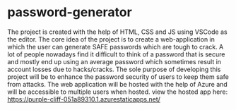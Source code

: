 # password-generator
The project is created with the help of HTML, CSS and JS using VSCode as the editor. The core idea of the project is to create a web-application in which the user can generate SAFE passwords which are tough to crack. A lot of people nowadays find it difficult to think of a password that is secure and mostly end up using an average password which sometimes result in account losses due to hacks/cracks. The sole purpose of developing this project will be to enhance the password security of users to keep them safe from attacks. The web application will be hosted with the help of Azure and will be accessible to multiple users when hosted.
view the hosted app here: https://purple-cliff-051a89310.1.azurestaticapps.net/
